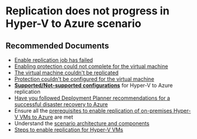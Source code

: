 <properties
    pageTitle="H2A Enable Protection"
    description="H2A Enable Protection"
    service="microsoft.recoveryservices"
    resource="vaults"
    authors="srinathv,TobyTu"
    ms.author="aaronmax"
    displayOrder=""
    selfHelpType="generic"
    supportTopicIds="32680606"
    resourceTags=""
    productPesIds="16370"
    cloudEnvironments="public, Fairfax"
    articleId="76842b51-f522-4acb-9ef4-f78c5e87ec25"
	ownershipId="Compute_SiteRecovery"
/>

# Replication does not progress in Hyper-V to Azure scenario

## **Recommended Documents**

- [Enable replication job has failed](https://docs.microsoft.com/azure/site-recovery/hyper-v-azure-troubleshoot#enable-protection-issues)
- [Enabling protection could not complete for the virtual machine](https://docs.microsoft.com/azure/site-recovery/hyper-v-azure-troubleshoot#enable-protection-issues)
- [The virtual machine couldn't be replicated](https://docs.microsoft.com/azure/site-recovery/hyper-v-azure-troubleshoot#enable-protection-issues)
- [Protection couldn't be configured for the virtual machine](https://docs.microsoft.com/azure/site-recovery/hyper-v-azure-troubleshoot#enable-protection-issues)
- [**Supported/Not-supported configurations**](https://docs.microsoft.com/azure/site-recovery/support-matrix-hyper-v-to-azure) for Hyper-V to Azure replication
- [Have you followed Deployment Planner recommendations for a successful disaster recovery to Azure](https://docs.microsoft.com/azure/site-recovery/site-recovery-hyper-v-deployment-planner)
- Ensure all the [prerequisites to enable replication of on-premises Hyper-V VMs to Azure](https://docs.microsoft.com/azure/site-recovery/tutorial-hyper-v-to-azure#prerequisites) are met  
- Understand the [scenario architecture and components](https://docs.microsoft.com/azure/site-recovery/concepts-hyper-v-to-azure-architecture)
- [Steps to enable replication for Hyper-V VMs](https://docs.microsoft.com/azure/site-recovery/tutorial-hyper-v-to-azure#set-up-the-source-environment)
